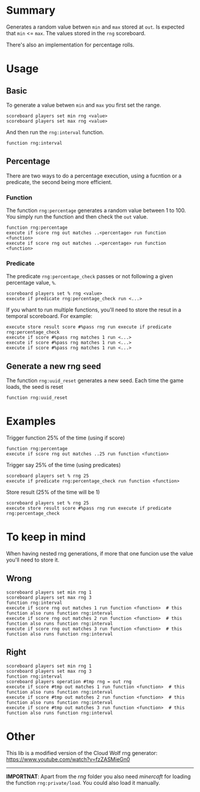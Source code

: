 # Summary

Generates a random value betwen `min` and `max` stored at `out`. Is expected that `min` <= `max`. The values stored in the `rng` scoreboard. 

There's also an implementation for percentage rolls.

# Usage
## Basic

To generate a value betwen `min` and `max` you first set the range.

    scoreboard players set min rng <value>
    scoreboard players set max rng <value>

And then run the `rng:interval` function.

    function rng:interval

## Percentage

There are two ways to do a percentage execution, using a fucntion or a predicate, the second being more efficient.

### Function

The function `rng:percentage` generates a random value between 1 to 100. You simply run the function and then check the `out` value.
    
    function rng:percentage
    execute if score rng out matches ..<percentage> run function <function>
    execute if score rng out matches ..<percentage> run function <function>

### Predicate

The predicate `rng:percentage_check` passes or not following a given percentage value, `%`.

    scoreboard players set % rng <value>
    execute if predicate rng:percentage_check run <...>

If you whant to run multiple functions, you'll need to store the resut in a temporal scoreboard. For example:

    execute store result score #%pass rng run execute if predicate rng:percentage_check
    execute if score #%pass rng matches 1 run <...>
    execute if score #%pass rng matches 1 run <...>
    execute if score #%pass rng matches 1 run <...>

## Generate a new rng seed

The function `rng:uuid_reset` generates a new seed. Each time the game loads, the seed is reset

    function rng:uuid_reset


# Examples

Trigger function 25% of the time (using if score)

    function rng:percentage
    execute if score rng out matches ..25 run function <function>

Trigger say 25% of the time (using predicates)

    scoreboard players set % rng 25
    execute if predicate rng:percentage_check run function <function>

Store result (25% of the time will be 1)

    scoreboard players set % rng 25
    execute store result score #%pass rng run execute if predicate rng:percentage_check

# To keep in mind

When having nested rng generations, if more that one funcion use the value you'll need to store it.

## Wrong

    scoreboard players set min rng 1
    scoreboard players set max rng 3
    function rng:interval
    execute if score rng out matches 1 run function <function>  # this function also runs function rng:interval
    execute if score rng out matches 2 run function <function>  # this function also runs function rng:interval
    execute if score rng out matches 3 run function <function>  # this function also runs function rng:interval

## Right

    scoreboard players set min rng 1
    scoreboard players set max rng 3
    function rng:interval
    scoreboard players operation #tmp rng = out rng
    execute if score #tmp out matches 1 run function <function>  # this function also runs function rng:interval
    execute if score #tmp out matches 2 run function <function>  # this function also runs function rng:interval
    execute if score #tmp out matches 3 run function <function>  # this function also runs function rng:interval


# Other
This lib is a modified version of the Cloud Wolf rng generator: https://www.youtube.com/watch?v=fzZASMieGn0

____

**IMPORTNAT**: Apart from the *rng* folder you also need *minercaft* for loading the function `rng:private/load`. You could also load it manually.
